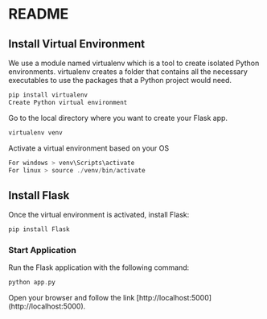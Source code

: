 # README

## Install Virtual Environment
We use a module named virtualenv which is a tool to create isolated Python environments. virtualenv creates a folder that contains all the necessary executables to use the packages that a Python project would need.

```c
pip install virtualenv
Create Python virtual environment
```

Go to the local directory where you want to create your Flask app.

```c
virtualenv venv
```

Activate a virtual environment based on your OS

```c
For windows > venv\Scripts\activate
For linux > source ./venv/bin/activate
```

## Install Flask
Once the virtual environment is activated, install Flask:

```c
pip install Flask
```

### Start Application

Run the Flask application with the following command:

```c
python app.py
```

Open your browser and follow the link  [http://localhost:5000] (http://localhost:5000).
